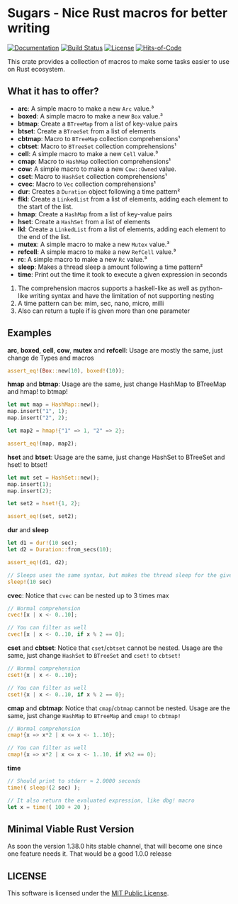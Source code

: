 # Sugars - Nice Rust macros for better writing

[![Documentation](https://docs.rs/sugars/badge.svg)](https://docs.rs/sugars)
[![Build Status](https://travis-ci.com/GrayJack/sugars.svg?branch=master)](https://travis-ci.com/GrayJack/sugars)
[![License](https://img.shields.io/github/license/GrayJack/sugars.svg)](./LICENSE)
[![Hits-of-Code](https://hitsofcode.com/github/GrayJack/sugars)](https://hitsofcode.com/view/github/GrayJack/sugars)

This crate provides a collection of macros to make some tasks easier to use
on Rust ecosystem.

## What it has to offer?
 * **arc**: A simple macro to make a new `Arc` value.³
 * **boxed**: A simple macro to make a new `Box` value.³
 * **btmap**: Create a `BTreeMap` from a list of key-value pairs
 * **btset**: Create a `BTreeSet` from a list of elements
 * **cbtmap**: Macro to `BTreeMap` collection comprehensions¹
 * **cbtset**: Macro to `BTreeSet` collection comprehensions¹
 * **cell**: A simple macro to make a new `Cell` value.³
 * **cmap**: Macro to `HashMap` collection comprehensions¹
 * **cow**: A simple macro to make a new `Cow::Owned` value.
 * **cset**: Macro to `HashSet` collection comprehensions¹
 * **cvec**: Macro to `Vec` collection comprehensions¹
 * **dur**: Creates a `Duration` object following a time pattern²
 * **flkl**: Create a `LinkedList` from a list of elements, adding each element to the start of the list.
 * **hmap**: Create a `HashMap` from a list of key-value pairs
 * **hset**: Create a `HashSet` from a list of elements
 * **lkl**: Create a `LinkedList` from a list of elements, adding each element to the end of the list.
 * **mutex**: A simple macro to make a new `Mutex` value.³
 * **refcell**: A simple macro to make a new `RefCell` value.³
 * **rc**: A simple macro to make a new `Rc` value.³
 * **sleep**: Makes a thread sleep a amount following a time pattern²
 * **time**: Print out the time it took to execute a given expression in seconds

 1. The comprehension macros supports a haskell-like as well as python-like writing syntax and have the limitation of not supporting nesting
 2. A time pattern can be: mim, sec, nano, micro, milli
 3. Also can return a tuple if is given more than one parameter

## Examples
**arc**, **boxed**, **cell**, **cow**, **mutex** and **refcell**: Usage are mostly the same, just change de Types and macros
```rust
assert_eq!(Box::new(10), boxed!(10));
```

**hmap** and **btmap**: Usage are the same, just change HashMap to BTreeMap and hmap! to btmap!
```rust
let mut map = HashMap::new();
map.insert("1", 1);
map.insert("2", 2);

let map2 = hmap!{"1" => 1, "2" => 2};

assert_eq!(map, map2);
```

**hset** and **btset**: Usage are the same, just change HashSet to BTreeSet and hset! to btset!
```rust
let mut set = HashSet::new();
map.insert(1);
map.insert(2);

let set2 = hset!{1, 2};

assert_eq!(set, set2);
```

**dur** and **sleep**
```rust
let d1 = dur!(10 sec);
let d2 = Duration::from_secs(10);

assert_eq!(d1, d2);

// Sleeps uses the same syntax, but makes the thread sleep for the given time
sleep!(10 sec)
```

**cvec**: Notice that `cvec` can be nested up to 3 times max
```rust
// Normal comprehension
cvec![x | x <- 0..10];

// You can filter as well
cvec![x | x <- 0..10, if x % 2 == 0];
```

**cset** and **cbtset**: Notice that `cset`/`cbtset` cannot be nested. Usage are the same, just change `HashSet` to `BTreeSet` and `cset!` to `cbtset!`
```rust
// Normal comprehension
cset!{x | x <- 0..10};

// You can filter as well
cset!{x | x <- 0..10, if x % 2 == 0};
```

**cmap** and **cbtmap**: Notice that `cmap`/`cbtmap` cannot be nested. Usage are the same, just change `HashMap` to `BTreeMap` and `cmap!` to `cbtmap!`
```rust
// Normal comprehension
cmap!{x => x*2 | x <= x <- 1..10};

// You can filter as well
cmap!{x => x*2 | x <= x <- 1..10, if x%2 == 0};
```

**time**
```rust
// Should print to stderr ≈ 2.0000 seconds
time!( sleep!(2 sec) );

// It also return the evaluated expression, like dbg! macro
let x = time!( 100 + 20 );
```

## Minimal Viable Rust Version
As soon the version 1.38.0 hits stable channel, that will become one since one feature needs it.
That would be a good 1.0.0 release

## LICENSE
This software is licensed under the [MIT Public License](./LICENSE).

